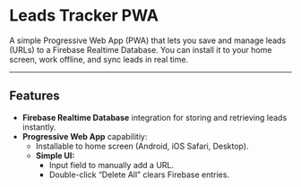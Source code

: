 # Leads Tracker PWA

A simple Progressive Web App (PWA) that lets you save and manage leads (URLs) to a Firebase Realtime Database. You can install it to your home screen, work offline, and sync leads in real time.

---

## Features

- **Firebase Realtime Database** integration for storing and retrieving leads instantly.  
- **Progressive Web App** capabilitiy:  
  - Installable to home screen (Android, iOS Safari, Desktop).
  - **Simple UI:** 
       - Input field to manually add a URL.
       - Double-click “Delete All” clears Firebase entries.

